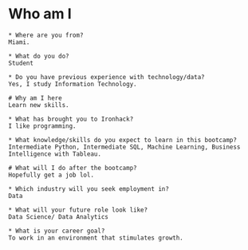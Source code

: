 # Who am I

    * Where are you from?
    Miami.
    
    * What do you do?
    Student 
    
    * Do you have previous experience with technology/data?
    Yes, I study Information Technology. 

    # Why am I here
    Learn new skills.

    * What has brought you to Ironhack?
    I like programming.
    
    * What knowledge/skills do you expect to learn in this bootcamp?
    Intermediate Python, Intermediate SQL, Machine Learning, Business Intelligence with Tableau.

    # What will I do after the bootcamp?
    Hopefully get a job lol. 

    * Which industry will you seek employment in?
    Data 
    
    * What will your future role look like?
    Data Science/ Data Analytics
    
    * What is your career goal?
    To work in an environment that stimulates growth. 